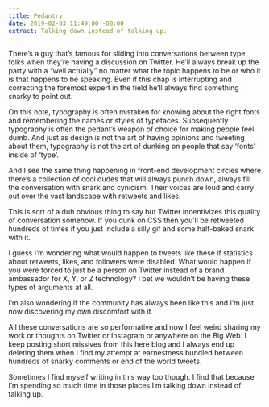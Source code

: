 ```yaml
---
title: Pedantry
date: 2019-02-03 11:49:00 -08:00
extract: Talking down instead of talking up.
---
```


There’s a guy that’s famous for sliding into conversations between type folks when they’re having a discussion on Twitter. He’ll always break up the party with a “well actually” no matter what the topic happens to be or who it is that happens to be speaking. Even if this chap is interrupting and correcting the foremost expert in the field he’ll always find something snarky to point out.

On this note, typography is often mistaken for knowing about the right fonts and remembering the names or styles of typefaces. Subsequently typography is often the pedant’s weapon of choice for making people feel dumb. And just as design is not the art of having opinions and tweeting about them, typography is not the art of dunking on people that say ‘fonts’ inside of ‘type’.

And I see the same thing happening in front-end development circles where there’s a collection of cool dudes that will always punch down, always fill the conversation with snark and cynicism. Their voices are loud and carry out over the vast landscape with retweets and likes.

This is sort of a duh obvious thing to say but Twitter incentivizes this quality of conversation somehow. If you dunk on CSS then you’ll be retweeted hundreds of times if you just include a silly gif and some half-baked snark with it. 

I guess I’m wondering what would happen to tweets like these if statistics about retweets, likes, and followers were disabled. What would happen if you were forced to just be a person on Twitter instead of a brand ambassador for X, Y, or Z technology? I bet we wouldn’t be having these types of arguments at all.

I’m also wondering if the community has always been like this and I’m just now discovering my own discomfort with it.

All these conversations are so performative and now I feel weird sharing my work or thoughts on Twitter or Instagram or anywhere on the Big Web. I keep posting short missives from this here blog and I always end up deleting them when I find my attempt at earnestness bundled between hundreds of snarky comments or end of the world tweets.

Sometimes I find myself writing in this way too though. I find that because I’m spending so much time in those places I’m talking down instead of talking up.
